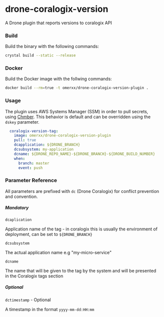 # drone-coralogix-version
A Drone plugin that reports versions to coralogix API

### Build
Build the binary with the following commands:
```bash
crystal build --static --release
```


### Docker
Build the Docker image with the follwing commands:
```bash
docker build --rm=true -t omerxx/drone-coralogix-version-plugin .
```


### Usage
The plugin uses AWS Systems Manager (SSM) in order to pull secrets, using [Chmber](https://github.com/segmentio/chamber).
This behavior is default and can be overridden using the `dskey` parameter.

```yaml
  coralogix-version-tag:
    image: omerxx/drone-coralogix-version-plugin
    pull: true
    dcapplication: ${DRONE_BRANCH}
    dcsubsystem: my-application
    dcname: ${DRONE_REPO_NAME}-${DRONE_BRANCH}-${DRONE_BUILD_NUMBER}
    when:
      branch: master 
      event: push 

```


### Parameter Reference
All parameters are prefixed with `dc` (Drone Coralogix) for conflict prevention and convention.

##### Mandatory

`dcaplication`

Application name of the tag - in coralogix this is usually the environment of deployment, can be set to `${DRONE_BRANCH}`

`dcsubsystem`

The actual application name e.g "my-micro-service"


`dcname`

The name that will be given to the tag by the system and will be presented in the Coralogix tags section

##### Optional

`dctimestamp` - Optional

A timestamp in the format `yyyy-mm-dd:HH:mm`



